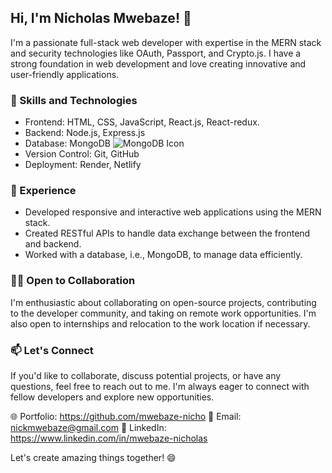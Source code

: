## Hi, I'm Nicholas Mwebaze! 👋

I'm a passionate full-stack web developer with expertise in the MERN stack and security technologies like OAuth, Passport, and Crypto.js. I have a strong foundation in web development and love creating innovative and user-friendly applications.

### 🚀 Skills and Technologies

- Frontend: HTML, CSS, JavaScript, React.js, React-redux.
- Backend: Node.js, Express.js
- Database: MongoDB ![MongoDB Icon](https://th.bing.com/th/id/OIP.JhdchOb0n1bwrlfhGqycbgHaFG?w=226&h=180&c=7&r=0&o=5&dpr=1.5&pid=1.7)
- Version Control: Git, GitHub
- Deployment: Render, Netlify

### 💼 Experience

- Developed responsive and interactive web applications using the MERN stack.
- Created RESTful APIs to handle data exchange between the frontend and backend.
- Worked with a database, i.e., MongoDB, to manage data efficiently.

### 👨‍💻 Open to Collaboration

I'm enthusiastic about collaborating on open-source projects, contributing to the developer community, and taking on remote work opportunities. I'm also open to internships and relocation to the work location if necessary.

### 📫 Let's Connect

If you'd like to collaborate, discuss potential projects, or have any questions, feel free to reach out to me. I'm always eager to connect with fellow developers and explore new opportunities.

🌐 Portfolio: https://github.com/mwebaze-nicho
📧 Email: nickmwebaze@gmail.com
💼 LinkedIn: https://www.linkedin.com/in/mwebaze-nicholas

Let's create amazing things together! 😄
